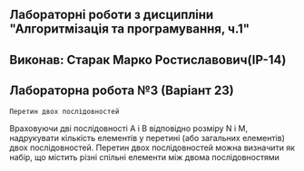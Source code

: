 ## Лабораторні роботи з дисципліни "Алгоритмізація та програмування, ч.1"

## Виконав: Старак Марко Ростиславович(ІР-14)
## Лабораторна робота №3 (Варіант 23)

	Перетин двох послідовностей
Враховуючи дві послідовності A і B відповідно розміру N і M, надрукувати кількість елементів у перетині (або загальних елементів) двох послідовностей. Перетин двох послідовностей можна визначити як набір, що містить різні спільні елементи між двома послідовностями
